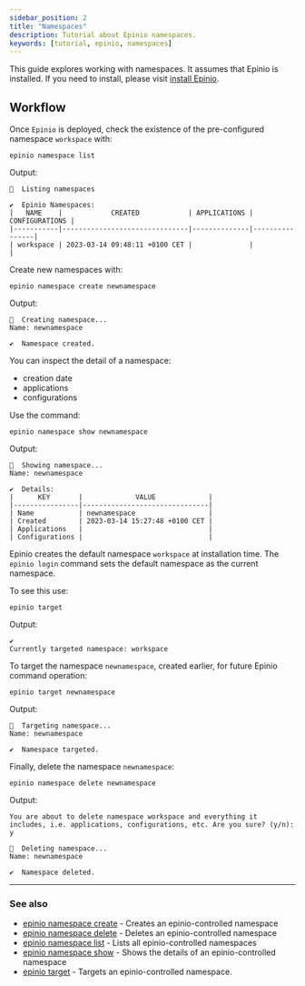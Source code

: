 ```yaml
---
sidebar_position: 2
title: "Namespaces"
description: Tutorial about Epinio namespaces.
keywords: [tutorial, epinio, namespaces]
---
```


This guide explores working with namespaces.
It assumes that Epinio is installed.
If you need to install, please visit
[install Epinio](docs/installation/install_epinio.md).


## Workflow

Once `Epinio` is deployed, check the existence of the pre-configured namespace `workspace` with:

```
epinio namespace list
```
Output:

```
🚢  Listing namespaces

✔️  Epinio Namespaces:
|   NAME    |            CREATED            | APPLICATIONS | CONFIGURATIONS |
|-----------|-------------------------------|--------------|----------------|
| workspace | 2023-03-14 09:48:11 +0100 CET |              |                |
```

Create new namespaces with: 
```
epinio namespace create newnamespace
```
Output:
```
🚢  Creating namespace...
Name: newnamespace

✔️  Namespace created.
```

You can inspect the detail of a namespace:

- creation date
- applications
- configurations

Use the command:

```
epinio namespace show newnamespace
```

Output:
```
🚢  Showing namespace...
Name: newnamespace

✔️  Details:
|      KEY       |             VALUE             |
|----------------|-------------------------------|
| Name           | newnamespace                  |
| Created        | 2023-03-14 15:27:48 +0100 CET |
| Applications   |                               |
| Configurations |                               |
```

Epinio creates the default namespace `workspace` at installation time.
The `epinio login` command sets the default namespace as the current namespace.

To see this use:

```
epinio target
```

Output:
``` 
✔️  
Currently targeted namespace: workspace
```

To target the namespace `newnamespace`, created earlier, for future Epinio command operation:

```
epinio target newnamespace
```

Output:
```
🚢  Targeting namespace...
Name: newnamespace

✔️  Namespace targeted.
```

Finally, delete the namespace `newnamespace`:

```
epinio namespace delete newnamespace  
```

Output:
```
You are about to delete namespace workspace and everything it includes, i.e. applications, configurations, etc. Are you sure? (y/n): y

🚢  Deleting namespace...
Name: newnamespace

✔️  Namespace deleted.
```

---
### See also

* [epinio namespace create](references/commands/cli/namespace/epinio_namespace_create.md)    - Creates an epinio-controlled namespace
* [epinio namespace delete](references/commands/cli/namespace/epinio_namespace_delete.md)    - Deletes an epinio-controlled namespace
* [epinio namespace list](references/commands/cli/namespace/epinio_namespace_list.md)    - Lists all epinio-controlled namespaces
* [epinio namespace show](references/commands/cli/namespace/epinio_namespace_show.md)    - Shows the details of an epinio-controlled namespace
* [epinio target](references/commands/cli/epinio_target.md)  - Targets an epinio-controlled namespace.

